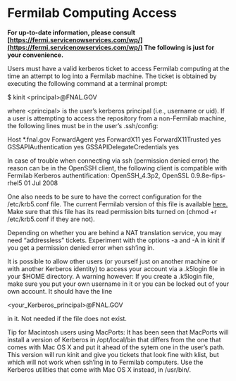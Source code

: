 Fermilab Computing Access
========================================================

**For up-to-date information, please consult [https://fermi.servicenowservices.com/wp/](https://fermi.servicenowservices.com/wp/) The following is just for your convenience.**

Users must have a valid kerberos ticket to access Fermilab computing at the time an attempt to log into a Fermilab machine. The ticket is obtained by executing the following command at a terminal prompt:

\$ kinit \<principal\>@FNAL.GOV

where \<principal\> is the user’s kerberos principal (i.e., username or uid). If a user is attempting to access the repository from a non-Fermilab machine, the following lines must be in the user’s .ssh/config:

Host \*.fnal.gov
ForwardAgent yes
ForwardX11 yes
ForwardX11Trusted yes
GSSAPIAuthentication yes
GSSAPIDelegateCredentials yes

In case of trouble when connecting via ssh (permission denied error) the reason can be in the OpenSSH client, the following client is compatible with Fermilab Kerberos authentification:
OpenSSH\_4.3p2, OpenSSL 0.9.8e-fips-rhel5 01 Jul 2008

One also needs to be sure to have the correct configuration for the /etc/krb5.conf file. The current Fermilab version of this file is available [here.](http://computing.fnal.gov/authentication/krb5conf/) Make sure that this file has its read permission bits turned on (chmod +r /etc/krb5.conf if they are not).

Depending on whether you are behind a NAT translation service, you may need “addressless” tickets. Experiment with the options -a and -A in kinit if you get a permission denied error when ssh’ing in.

It is possible to allow other users (or yourself just on another machine or with another Kerberos identity) to access your account via a .k5login file in your \$HOME directory. A warning however: If you create a .k5login file, make sure you put your own username in it or you can be locked out of your own account. It should have the line

\<your\_Kerberos\_principal\>@FNAL.GOV

in it. Not needed if the file does not exist.

Tip for Macintosh users using MacPorts: It has been seen that MacPorts will install a version of Kerberos in
/opt/local/bin that differs from the one that comes with Mac OS X and put it ahead of the sytem one in the user’s path. This version will run kinit and give you tickets that look fine with klist, but which will not work when ssh’ing in to Fermilab computers. Use the Kerberos utilities that come with Mac OS X instead, in /usr/bin/.

